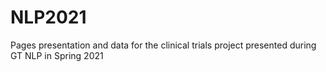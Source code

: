# NLP2021
Pages presentation and data for the clinical trials project presented during GT NLP in Spring 2021
